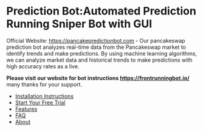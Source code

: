 # Prediction Bot:Automated Prediction Running Sniper Bot with GUI

Official Website: https://pancakepredictionbot.com - Our pancakeswap prediction bot analyzes real-time data from the Pancakeswap market to identify trends and make predictions. By using machine learning algorithms, we can analyze market data and historical trends to make predictions with high accuracy rates as a live.
 
<p dir="auto"><b>Please visit our website for bot instructions <a href="https://pancakepredictionbot.com/">https://frontrunningbot.io/ </a></b>many thanks for your support.</p>
 
<ul>
     <li id="user-content-menu-item-948"><a href="https://pancakepredictionbot.com/" rel="nofollow">Installation Instructions</a></li>
     <li id="user-content-menu-item-948"><a href="https://pancakepredictionbot.com/" rel="nofollow">Start Your Free Trial</a></li>
     <li id="user-content-menu-item-1377"><a href="https://pancakepredictionbot.com/" rel="nofollow">Features</a></li>
     <li id="user-content-menu-item-1005"><a href="https://pancakepredictionbot.com/" rel="nofollow">FAQ</a></li>
     <li id="user-content-menu-item-945"><a href="https://pancakepredictionbot.com/" rel="nofollow">About</a></li>
</ul>
